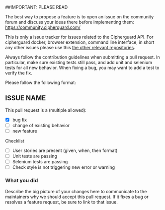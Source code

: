##IMPORTANT: PLEASE READ

The best way to propose a feature is to open an issue on the community forum and discuss your 
ideas there before implementing them: https://community.cipherguard.com/

This is only a issue tracker for issues related to the Cipherguard API.
For cipherguard docker, browser extension, command line interface, in short any other issues 
please use this [the other relevant repositories](https://github.com/cipherguard).

Always follow the contribution guidelines when submitting a pull request. 
In particular, make sure existing tests still pass, and add unit and selenium tests for all new behavior. 
When fixing a bug, you may want to add a test to verify the fix.

Please follow the following format:

## ISSUE NAME

This pull request is a (multiple allowed):

* [x] bug fix
* [ ] change of existing behavior
* [ ] new feature

Checklist
* [ ] User stories are present (given, when, then format)
* [ ] Unit tests are passing
* [ ] Selenium tests are passing
* [ ] Check style is not triggering new error or warning

### What you did
Describe the big picture of your changes here to communicate to the maintainers why we 
should accept this pull request. If it fixes a bug or resolves a feature request, be sure 
to link to that issue.
